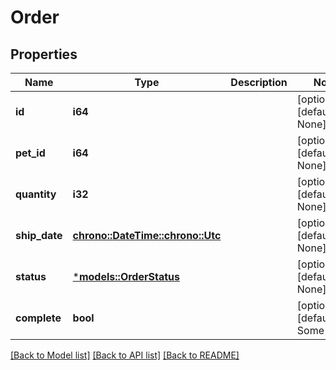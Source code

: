 # Order

## Properties
Name | Type | Description | Notes
------------ | ------------- | ------------- | -------------
**id** | **i64** |  | [optional] [default to None]
**pet_id** | **i64** |  | [optional] [default to None]
**quantity** | **i32** |  | [optional] [default to None]
**ship_date** | [**chrono::DateTime::<chrono::Utc>**](DateTime.md) |  | [optional] [default to None]
**status** | [***models::OrderStatus**](Order_status.md) |  | [optional] [default to None]
**complete** | **bool** |  | [optional] [default to Some(false)]

[[Back to Model list]](../README.md#documentation-for-models) [[Back to API list]](../README.md#documentation-for-api-endpoints) [[Back to README]](../README.md)


